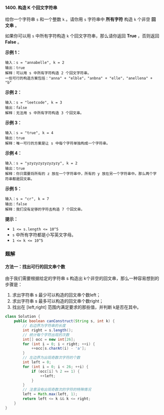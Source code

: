 #### 1400. 构造 K 个回文字符串

给你一个字符串 `s` 和一个整数 `k` 。请你用 `s` 字符串中 **所有字符** 构造 `k` 个非空 **回文串** 。

如果你可以用 `s` 中所有字符构造 `k` 个回文字符串，那么请你返回 **True** ，否则返回 **False** 。

 

**示例 1：**

```shell
输入：s = "annabelle", k = 2
输出：true
解释：可以用 s 中所有字符构造 2 个回文字符串。
一些可行的构造方案包括："anna" + "elble"，"anbna" + "elle"，"anellena" + "b"
```

**示例 2：**

```shell
输入：s = "leetcode", k = 3
输出：false
解释：无法用 s 中所有字符构造 3 个回文串。
```

**示例 3：**

```shell
输入：s = "true", k = 4
输出：true
解释：唯一可行的方案是让 s 中每个字符单独构成一个字符串。
```

**示例 4：**

```shell
输入：s = "yzyzyzyzyzyzyzy", k = 2
输出：true
解释：你只需要将所有的 z 放在一个字符串中，所有的 y 放在另一个字符串中。那么两个字符串都是回文串。
```

**示例 5：**

```shell
输入：s = "cr", k = 7
输出：false
解释：我们没有足够的字符去构造 7 个回文串。
```

**提示：**

- `1 <= s.length <= 10^5`
- `s` 中所有字符都是小写英文字母。
- `1 <= k <= 10^5`

### 题解

#### 方法一：找出可行的回文串个数

由于我们需要根据给定的字符串 s 构造出 k个非空的回文串，那么一种容易想到的步骤是：

1. 求出字符串 s 最少可以构造的回文串个数left；
2. 求出字符串 s 最多可以构造的回文串个数right；
3. 找出在 [left,right] 范围内满足要求的那些值，并判断 k是否在其中。

```java
class Solution {
    public boolean canConstruct(String s, int k) {
        // 右边界为字符串的长度
        int right = s.length();
        // 统计每个字符出现的次数
        int[] occ = new int[26];
        for (int i = 0; i < right; ++i) {
            ++occ[s.charAt(i) - 'a'];
        }
        // 左边界为出现奇数次字符的个数
        int left = 0;
        for (int i = 0; i < 26; ++i) {
            if (occ[i] % 2 == 1) {
                ++left;
            }
        }
        // 注意没有出现奇数次的字符的特殊情况
        left = Math.max(left, 1);
        return left <= k && k <= right;
    }
}
```

